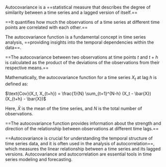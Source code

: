 Autocovariance is a ==statistical measure that describes the degree of similarity between a time series and a lagged version of itself.== 

==It quantifies how much the observations of a time series at different time points are correlated with each other.==

The autocovariance function is a fundamental concept in time series analysis, ==providing insights into the temporal dependencies within the data==.

==The autocovariance between two observations at time points $t$ and $t + h$ is calculated as the product of the deviations of the observations from their respective means.==

Mathematically, the autocovariance function for a time series $X_t$ at lag $h$ is defined as:

$\text{Cov}(X_t, X_{t+h}) = \frac{1}{N} \sum_{t=1}^{N-h} (X_t - \bar{X})(X_{t+h} - \bar{X})$

Here, $\bar{X}$ is the mean of the time series, and $N$ is the total number of observations.

==The autocovariance function provides information about the strength and direction of the relationship between observations at different time lags.==

==Autocovariance is crucial for understanding the temporal structure of time series data, and it is often used in the analysis of autocorrelation==, which measures the linear relationship between a time series and its lagged versions. Autocovariance and autocorrelation are essential tools in time series modeling and forecasting.